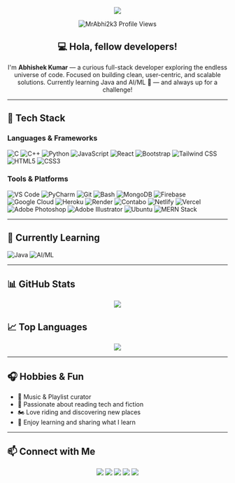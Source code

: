 <!-- Animated Header -->
<p align="center">
  <img src="https://capsule-render.vercel.app/api?type=waving&color=0:4ADEDE,100:4A9DDE&height=200&section=header&text=Hey!!%20👋%20I'm%20Abhishek%20Kumar!&fontSize=40&fontColor=ffffff&fontAlignY=35" />
</p>

<!-- Visitor Count -->
<p align="center">
  <img src="https://komarev.com/ghpvc/?username=MrAbhi2k3&label=Profile%20Views&color=0e75b6&style=flat" alt="MrAbhi2k3 Profile Views">
</p>

<!-- Intro -->
<h2 align="center">💻 Hola, fellow developers!</h2>

<p align="center">
I'm <strong>Abhishek Kumar</strong> — a curious full-stack developer exploring the endless universe of code.  
Focused on building clean, user-centric, and scalable solutions.  
Currently learning Java and AI/ML 🤖 — and always up for a challenge!
</p>

---

## 🚀 Tech Stack

### Languages & Frameworks
![C](https://img.shields.io/badge/C-A8B9CC?style=flat-square&logo=c&logoColor=white)
![C++](https://img.shields.io/badge/C++-00599C?style=flat-square&logo=c%2B%2B&logoColor=white)
![Python](https://img.shields.io/badge/Python-3776AB?style=flat-square&logo=python&logoColor=white)
![JavaScript](https://img.shields.io/badge/JavaScript-F7DF1E?style=flat-square&logo=javascript&logoColor=black)
![React](https://img.shields.io/badge/React-61DAFB?style=flat-square&logo=react&logoColor=black)
![Bootstrap](https://img.shields.io/badge/Bootstrap-563D7C?style=flat-square&logo=bootstrap&logoColor=white)
![Tailwind CSS](https://img.shields.io/badge/Tailwind_CSS-38B2AC?style=flat-square&logo=tailwind-css&logoColor=white)
![HTML5](https://img.shields.io/badge/HTML5-E34F26?style=flat-square&logo=html5&logoColor=white)
![CSS3](https://img.shields.io/badge/CSS3-1572B6?style=flat-square&logo=css3&logoColor=white)

### Tools & Platforms
![VS Code](https://img.shields.io/badge/VS_Code-007ACC?style=flat-square&logo=visual-studio-code&logoColor=white)
![PyCharm](https://img.shields.io/badge/PyCharm-000000?style=flat-square&logo=pycharm&logoColor=white)
![Git](https://img.shields.io/badge/Git-F05032?style=flat-square&logo=git&logoColor=white)
![Bash](https://img.shields.io/badge/Bash-4EAA25?style=flat-square&logo=gnu-bash&logoColor=white)
![MongoDB](https://img.shields.io/badge/MongoDB-47A248?style=flat-square&logo=mongodb&logoColor=white)
![Firebase](https://img.shields.io/badge/Firebase-FFCA28?style=flat-square&logo=firebase&logoColor=black)
![Google Cloud](https://img.shields.io/badge/Google_Cloud-4285F4?style=flat-square&logo=google-cloud&logoColor=white)
![Heroku](https://img.shields.io/badge/Heroku-430098?style=flat-square&logo=heroku&logoColor=white)
![Render](https://img.shields.io/badge/Render-46E3B7?style=flat-square&logo=render&logoColor=white)
![Contabo](https://img.shields.io/badge/Contabo-0063DB?style=flat-square&logo=contabo&logoColor=white)
![Netlify](https://img.shields.io/badge/Netlify-00C7B7?style=flat-square&logo=netlify&logoColor=white)
![Vercel](https://img.shields.io/badge/Vercel-000000?style=flat-square&logo=vercel&logoColor=white)
![Adobe Photoshop](https://img.shields.io/badge/Photoshop-31A8FF?style=flat-square&logo=adobe-photoshop&logoColor=white)
![Adobe Illustrator](https://img.shields.io/badge/Illustrator-FF9A00?style=flat-square&logo=adobe-illustrator&logoColor=white)
![Ubuntu](https://img.shields.io/badge/Ubuntu-E95420?style=flat-square&logo=ubuntu&logoColor=white)
![MERN Stack](https://img.shields.io/badge/MERN_Stack-000000?style=flat-square&logo=mongodb&logoColor=white)

---

## 🌱 Currently Learning

![Java](https://img.shields.io/badge/Java-ED8B00?style=flat-square&logo=java&logoColor=white)
![AI/ML](https://img.shields.io/badge/AI%2FML-6A1B9A?style=flat-square&logo=tensorflow&logoColor=white)

---

## 📊 GitHub Stats

<p align="center">
  <img src="https://github-readme-stats.vercel.app/api?username=MrAbhi2k3&show_icons=true&theme=radical" />
</p>

## 📈 Top Languages

<p align="center">
  <img src="https://github-readme-stats.vercel.app/api/top-langs/?username=MrAbhi2k3&layout=compact&theme=radical" />
</p>

---

## 🎧 Hobbies & Fun

- 🎵 Music & Playlist curator  
- 📖 Passionate about reading tech and fiction  
- 🏍️ Love riding and discovering new places  
- 🧠 Enjoy learning and sharing what I learn  

---

## 📫 Connect with Me

<p align="center">
  <a href="https://github.com/MrAbhi2k3"><img src="https://img.shields.io/badge/GitHub-181717?style=flat-square&logo=github&logoColor=white" /></a>
  <a href="https://www.linkedin.com/in/mrabhii2k3/"><img src="https://img.shields.io/badge/LinkedIn-0077B5?style=flat-square&logo=linkedin&logoColor=white" /></a>
  <a href="https://t.me/MrAbhi2k3"><img src="https://img.shields.io/badge/Telegram-26A5E4?style=flat-square&logo=telegram&logoColor=white" /></a>
  <a href="https://www.instagram.com/MrAbhi_2k3/"><img src="https://img.shields.io/badge/Instagram-E4405F?style=flat-square&logo=instagram&logoColor=white" /></a>
  <a href="https://discord.gg/qPDzU64r"><img src="https://img.shields.io/badge/Discord-5865F2?style=flat-square&logo=discord&logoColor=white" /></a>
</p>
